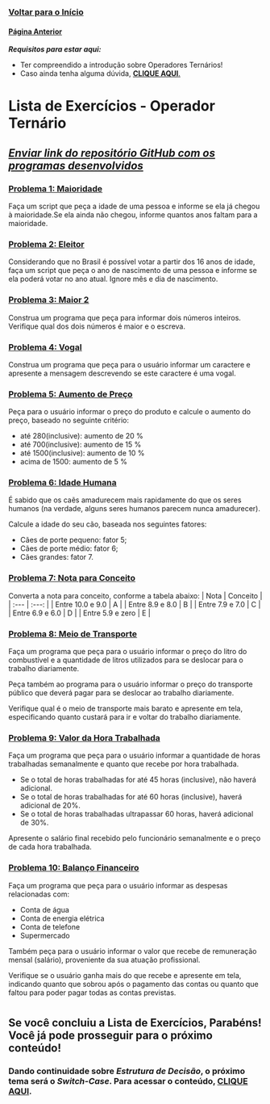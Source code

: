 ### [**Voltar para o Início**](../../../README.md)

#### [**Página Anterior**](../README.md)

***Requisitos para estar aqui:***
- Ter compreendido a introdução sobre Operadores Ternários!
- Caso ainda tenha alguma dúvida, [**CLIQUE AQUI**.](../README.md)

# Lista de Exercícios - Operador Ternário
## *<u>Enviar link do repositório GitHub com os programas desenvolvidos</u>*

### <u>**[Problema 1: Maioridade](01_maioridade.html)**</u>
Faça um script que peça a idade de uma pessoa e informe se ela já chegou à maioridade.Se ela ainda não chegou, informe quantos anos faltam para a maioridade.

### <u>**[Problema 2: Eleitor](02_eleitor.html)**</u>
Considerando que no Brasil é possível votar a partir dos 16 anos de idade, faça um script que peça o ano de nascimento de uma pessoa e informe se ela poderá votar no ano atual. Ignore mês e dia de nascimento.

### <u>**[Problema 3: Maior 2](03_maior2.html)**</u>
Construa um programa que peça para informar dois números inteiros. Verifique qual dos dois números é maior e o escreva.

### <u>**[Problema 4: Vogal](04_vogal.html)**</u>
Construa um programa que peça para o usuário informar um caractere e apresente a mensagem descrevendo se este caractere é uma vogal.

### <u>**[Problema 5: Aumento de Preço](05_aumentoPreco.html)**</u>
Peça para o usuário informar o preço do produto e calcule o aumento do preço, baseado no seguinte critério:
- até 280(inclusive): aumento de 20 %
- até 700(inclusive): aumento de 15 %
- até 1500(inclusive): aumento de 10 %
- acima de 1500: aumento de 5 %

### <u>**[Problema 6: Idade Humana](06_idadeHumana.html)**</u>
É sabido que os caẽs amadurecem mais rapidamente do que os seres humanos (na verdade, alguns seres humanos parecem nunca amadurecer).

Calcule a idade do seu cão, baseada nos seguintes fatores:
- Cães de porte pequeno: fator 5;
- Cães de porte médio: fator 6;
- Cães grandes: fator 7.

### <u>**[Problema 7: Nota para Conceito](07_notaParaConceito.html)**</u>
Converta a nota para conceito, conforme a tabela abaixo:
| Nota | Conceito |
| :--- | :---: |
| Entre 10.0 e 9.0 | A |
| Entre 8.9 e 8.0 | B |
| Entre 7.9 e 7.0 | C |
| Entre 6.9 e 6.0 | D |
| Entre 5.9 e zero | E |

### <u>**[Problema 8: Meio de Transporte](08_meioDeTransporte.html)**</u>
Faça um programa que peça para o usuário informar o preço do litro do combustível e a quantidade de litros utilizados para se deslocar para o trabalho diariamente.

Peça também ao programa para o usuário informar o preço do transporte público que deverá pagar para se deslocar ao trabalho diariamente.

Verifique qual é o meio de transporte mais barato e apresente em tela, especificando quanto custará para ir e voltar do trabalho diariamente.

### <u>**[Problema 9: Valor da Hora Trabalhada](09_valorHoraTrabalhada.html)**</u>
Faça um programa que peça para o usuário informar a quantidade de horas trabalhadas semanalmente e quanto que recebe por hora trabalhada.
- Se o total de horas trabalhadas for até 45 horas (inclusive), não haverá adicional.
- Se o total de horas trabalhadas for até 60 horas (inclusive), haverá adicional de 20%.
- Se o total de horas trabalhadas ultrapassar 60 horas, haverá adicional de 30%.

Apresente o salário final recebido pelo funcionário semanalmente e o preço de cada hora trabalhada.

### <u>**[Problema 10: Balanço Financeiro](10_balancoFinanceiro.html)**</u>
Faça um programa que peça para o usuário informar as despesas relacionadas com:
- Conta de água
- Conta de energia elétrica
- Conta de telefone
- Supermercado

Também peça para o usuário informar o valor que recebe de remuneração mensal (salário), proveniente da sua atuação profissional.

Verifique se o usuário ganha mais do que recebe e apresente em tela, indicando quanto que sobrou após o pagamento das contas ou quanto que faltou para poder pagar todas as contas previstas.

#

## **Se você concluiu a Lista de Exercícios, Parabéns! Você já pode prosseguir para o próximo conteúdo!**

### Dando continuidade sobre _**Estrutura de Decisão**_, o próximo tema será o **_Switch-Case_**. Para acessar o conteúdo, [**CLIQUE AQUI**](../../03_03_switch_case/README.md).